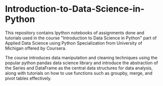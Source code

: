 # Introduction-to-Data-Science-in-Python
This repository contains Ipython notebooks of assignments done and tutorials used in the course "Introduction to Data Science in Python"
part of Applied Data Science using Python Specialization from University of Michigan offered by Coursera.

The course introduces data manipulation and cleaning techniques using the popular python pandas data science library and introduce the abstraction of the Series and DataFrame as the central data structures for data analysis, along with tutorials on how to use functions such as groupby, merge, and pivot tables effectively.
